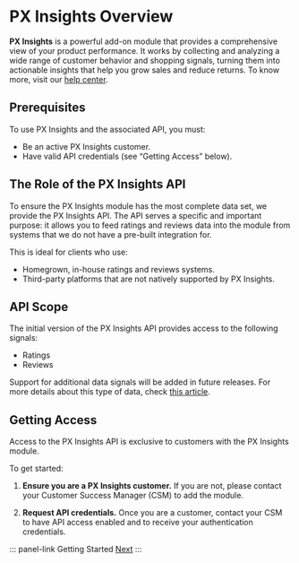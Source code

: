 # PX Insights Overview

**PX Insights** is a powerful add-on module that provides a comprehensive view of your product performance.
It works by collecting and analyzing a wide range of customer behavior and shopping signals, turning them into actionable
insights that help you grow sales and reduce returns. To know more, visit our [help center](https://help.akeneo.com/discovering-px-insights/what-is-px-insights).

## Prerequisites

To use PX Insights and the associated API, you must:

- Be an active PX Insights customer.
- Have valid API credentials (see “Getting Access” below).

## The Role of the PX Insights API

To ensure the PX Insights module has the most complete data set, we provide the PX Insights API. The API serves a
specific and important purpose: it allows you to feed ratings and reviews data into the module from systems that we
do not have a pre-built integration for.

This is ideal for clients who use:

- Homegrown, in-house ratings and reviews systems.
- Third-party platforms that are not natively supported by PX Insights.

## API Scope

The initial version of the PX Insights API provides access to the following signals:

- Ratings
- Reviews

Support for additional data signals will be added in future releases.
For more details about this type of data, check [this article](https://help.akeneo.com/discovering-px-insights/rating-reviews).

## Getting Access

Access to the PX Insights API is exclusive to customers with the PX Insights module.

To get started:

1. **Ensure you are a PX Insights customer.**
   If you are not, please contact your Customer Success Manager (CSM) to add the module.

2. **Request API credentials.**
   Once you are a customer, contact your CSM to have API access enabled and to receive your authentication credentials.

::: panel-link Getting Started [Next](/px-insights/getting-started.html)
:::
